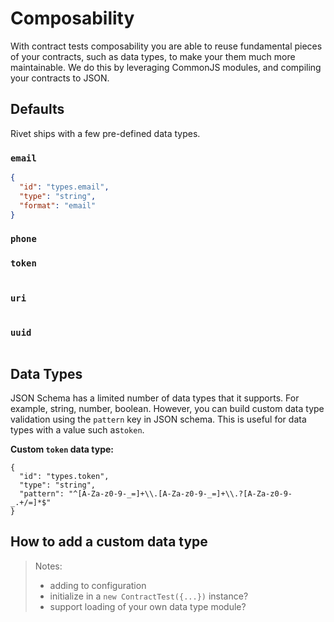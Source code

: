 # Composability

With contract tests composability you are able to reuse fundamental pieces of your contracts, such as data types, to make your them much more maintainable. We do this by leveraging CommonJS modules, and compiling your contracts to JSON.

## Defaults

Rivet ships with a few pre-defined data types.


### `email`

```json
{
  "id": "types.email",
  "type": "string",
  "format": "email"
}

```

### `phone`


### `token`
```json
```

### `uri`
```json
```

### `uuid`
```json
```

## Data Types

JSON Schema has a limited number of data types that it supports. For example, string, number, boolean. However, you can build custom data type validation using the `pattern` key in JSON schema. This is useful for data types with a value such as`token`.

**Custom **`token`** data type:**

```
{  
  "id": "types.token",
  "type": "string",
  "pattern": "^[A-Za-z0-9-_=]+\\.[A-Za-z0-9-_=]+\\.?[A-Za-z0-9-_.+/=]*$"
}
```

## How to add a custom data type
> Notes:
> - adding to configuration
> - initialize in a `new ContractTest({...})` instance?
> - support loading of your own data type module?


